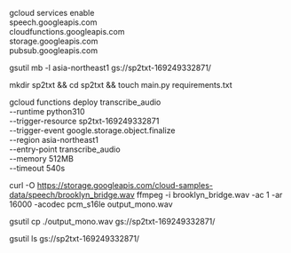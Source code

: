 gcloud services enable \
  speech.googleapis.com \
  cloudfunctions.googleapis.com \
  storage.googleapis.com \
  pubsub.googleapis.com

gsutil mb -l asia-northeast1 gs://sp2txt-169249332871/

mkdir sp2txt && cd sp2txt && touch main.py requirements.txt

gcloud functions deploy transcribe_audio \
  --runtime python310 \
  --trigger-resource sp2txt-169249332871 \
  --trigger-event google.storage.object.finalize \
  --region asia-northeast1 \
  --entry-point transcribe_audio \
  --memory 512MB \
  --timeout 540s

curl -O https://storage.googleapis.com/cloud-samples-data/speech/brooklyn_bridge.wav
ffmpeg -i brooklyn_bridge.wav -ac 1 -ar 16000 -acodec pcm_s16le output_mono.wav

gsutil cp ./output_mono.wav gs://sp2txt-169249332871/

gsutil ls gs://sp2txt-169249332871/



 

